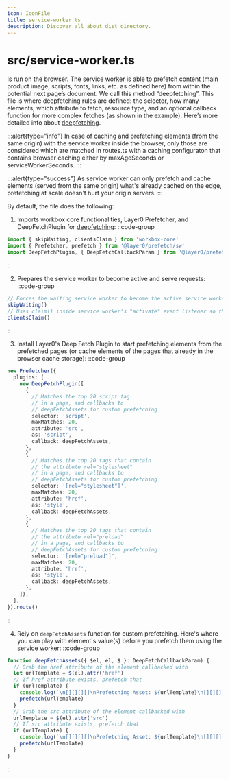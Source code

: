 ```yaml
---
icon: IconFile
title: service-worker.ts
description: Discover all about dist directory.
---
```


# src/service-worker.ts

Is run on the browser. The service worker is able to prefetch content (main product image, scripts, fonts, links, etc. as defined here) from within the potential next page’s document. We call this method “deepfetching”. This file is where deepfetching rules are defined: the selector, how many elements, which attribute to fetch, resource type, and an optional callback function for more complex fetches (as shown in the example). Here’s more detailed info about [deepfetching](https://docs.layer0.co/guides/prefetching#deep-fetching).

:::alert{type="info"}
In case of caching and prefetching elements (from the same origin) with the service worker inside the browser, only those are considered which are matched in routes.ts with a caching configuraton that contains browser caching either by maxAgeSeconds or serviceWorkerSeconds.
:::

:::alert{type="success"}
As service worker can only prefetch and cache elements (served from the same origin) what's already cached on the edge, prefetching at scale doesn't hurt your origin servers.
:::

By default, the file does the following:

1. Imports workbox core functionalities, Layer0 Prefetcher, and DeepFetchPlugin for [deepfetching](https://docs.layer0.co/guides/prefetching#deep-fetching):
::code-group
```ts [service-worker.ts]
import { skipWaiting, clientsClaim } from 'workbox-core'
import { Prefetcher, prefetch } from '@layer0/prefetch/sw'
import DeepFetchPlugin, { DeepFetchCallbackParam } from '@layer0/prefetch/sw/DeepFetchPlugin'
```
::

2. Prepares the service worker to become active and serve requests:
::code-group
```ts [service-worker.ts]
// Forces the waiting service worker to become the active service worker
skipWaiting()
// Uses claim() inside service worker's "activate" event listener so that clients loaded in the same scope do not need to be reloaded before their fetches will go through this service worker.
clientsClaim()
```
::

3. Install Layer0's Deep Fetch Plugin to start prefetching elements from the prefetched pages (or cache elements of the pages that already in the browser cache storage):
::code-group
```ts [service-worker.ts]
new Prefetcher({
  plugins: [
    new DeepFetchPlugin([
      {
        // Matches the top 20 script tag
        // in a page, and callbacks to
        // deepFetchAssets for custom prefetching
        selector: 'script',
        maxMatches: 20,
        attribute: 'src',
        as: 'script',
        callback: deepFetchAssets,
      },
      {
        // Matches the top 20 tags that contain
        // the attribute rel="stylesheet"
        // in a page, and callbacks to
        // deepFetchAssets for custom prefetching
        selector: '[rel="stylesheet"]',
        maxMatches: 20,
        attribute: 'href',
        as: 'style',
        callback: deepFetchAssets,
      },
      {
        // Matches the top 20 tags that contain
        // the attribute rel="preload"
        // in a page, and callbacks to
        // deepFetchAssets for custom prefetching
        selector: '[rel="preload"]',
        maxMatches: 20,
        attribute: 'href',
        as: 'style',
        callback: deepFetchAssets,
      },
    ]),
  ],
}).route()
```
::

4. Rely on `deepFetchAssets` function for custom prefetching. Here's where you can play with element's value(s) before you prefetch them using the service worker:
::code-group
```ts [service-worker.ts]
function deepFetchAssets({ $el, el, $ }: DeepFetchCallbackParam) {
  // Grab the href attribute of the element callbacked with
  let urlTemplate = $(el).attr('href')
  // If href attribute exists, prefetch that
  if (urlTemplate) {
    console.log(`\n[][][][]\nPrefetching Asset: ${urlTemplate}\n[][][][]\n`)
    prefetch(urlTemplate)
  }
  // Grab the src attribute of the element callbacked with
  urlTemplate = $(el).attr('src')
  // If src attribute exists, prefetch that
  if (urlTemplate) {
    console.log(`\n[][][][]\nPrefetching Asset: ${urlTemplate}\n[][][][]\n`)
    prefetch(urlTemplate)
  }
}
```
::
